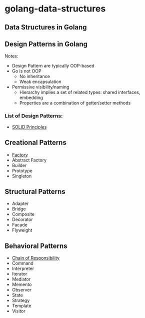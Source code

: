 # golang-data-structures

## Data Structures in Golang

## Design Patterns in Golang

Notes:
- Design Pattern are typically OOP-based
- Go is not OOP
  - No inheritance
  - Weak encapsulation
- Permissive visibility/naming
  - Hierarchy implies a set of related types: shared interfaces, embedding
  - Properties are a combination of getter/setter methods

### List of Design Patterns:

- [SOLID Principles](patterns/solid/solid.srp.go)

## Creational Patterns
- [Factory](patterns/factory/structure.go)
- Abstract Factory
- Builder
- Prototype
- Singleton


## Structural Patterns

- Adapter
- Bridge
- Composite
- Decorator
- Facade
- Flyweight

## Behavioral Patterns

- [Chain of Responsibility](patterns/ChainResponsability/README.md)
- Command
- Interpreter
- Iterator
- Mediator
- Memento
- Observer
- State
- Strategy
- Template
- Visitor
